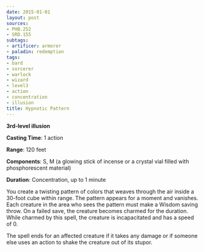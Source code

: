 ```yaml
---
date: 2015-01-01
layout: post
sources:
- PHB.252
- SRD.155
subtags:
- artificer: armorer
- paladin: redemption
tags:
- bard
- sorcerer
- warlock
- wizard
- level3
- action
- concentration
- illusion
title: Hypnotic Pattern
---
```


**3rd-level illusion**

**Casting Time**: 1 action

**Range**: 120 feet

**Components**: S, M (a glowing stick of incense or a crystal vial filled with phosphorescent material)

**Duration**: Concentration, up to 1 minute

You create a twisting pattern of colors that weaves through the air inside a 30-foot cube within range. The pattern appears for a moment and vanishes. Each creature in the area who sees the pattern must make a Wisdom saving throw. On a failed save, the creature becomes charmed for the duration. While charmed by this spell, the creature is incapacitated and has a speed of 0.

The spell ends for an affected creature if it takes any damage or if someone else uses an action to shake the creature out of its stupor.
